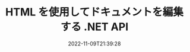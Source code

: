 ---
############################# Static ############################
layout: "product"
date: 2022-11-09T21:39:28
draft: false

product: "Editor"
product_tag: "editor"
platform: ".NET"
platform_tag: "net"

############################# Head ############################
head_title: "C# .NET ドキュメント エディター API | HTML を使用して Word Excel PowerPoint Web XML を編集する"
head_description: "Microsoft Word、Excel、PowerPoint、PDF、XML、Web、およびテキスト ファイル形式を HTML に読み込み、操作して元の形式に変換するための C# .NET ドキュメント エディター API。"

############################# Header ############################
title: "HTML を使用してドキュメントを編集する .NET API"
description: ".NET アプリケーションを開発し、HTML エディターと統合し、サポートされているドキュメントを取得し、編集して元の形式に変換します。"
button:
    enable: true

############################# SubMenu ############################
submenu:
    enable: true
    
    left:
        img_alt: "GroupDocs.Editor for .NET"
        image: "https://www.groupdocs.cloud/templates/groupdocs/images/product-logos/groupdocs-editor-net.png"
        product: "GroupDocs.Editor"
        platform: ".NET"

    middle:
        button:
            # button loop
            - link: "#overview"
              text: "概要"

            # button loop
            - link: "#features"
              text: "特徴"

            # button loop
            - link: "#support"
              text: "サポート"

            # button loop
            - link: "https://products.groupdocs.app/editor"
              text: "ライブデモ"

            # button loop
            - link: "https://purchase.groupdocs.com/pricing/editor/net"
              text: "価格"

    right:
        link_download: "https://downloads.groupdocs.com/editor"
        link_learn: "https://docs.groupdocs.com/editor/net/"
        link_buy: "https://purchase.groupdocs.com"

############################# Overview ############################
overview:
    enable: true
    content: |
      GroupDocs.Editor for .NET API を使用すると、シンプルで使いやすい C#、ASP.NET、およびその他の .NET アプリケーションを構築できます。これらのアプリケーションは、一般的な HTML エディター (オープンソースと有料の両方) と簡単に統合して、ドキュメントの変換、編集、および操作を行うことができます。一般的なファイル形式。当社の .NET Editor API を使用すると、ドキュメントをロードして HTML に変換し、HTML を外部の HTML エディターにプッシュして、操作が完了したら HTML を元のファイル形式に保存できます。ドキュメントに添付されたリソースを個別に取得することもできます。 Microsoft Word、Excel、PowerPoint、PDF、XPS、OpenDocument、テキスト、Web、電子メール、電子書籍など、あらゆる種類のドキュメントで動作します。
    tabs:
      enable: true
      
      ## TAB ONE ##
      tab_one:
        description: |
          以下は、GroupDocs.Editor for .NET の概要です。:
      
        left:
          enable: true
          icon: "fab fa-html5"
          title: "HTML を使用して操作する"
          content: |
            * サポートされているドキュメントを読み込む
            * HTML を使用してコンテンツを編集する
            * 関連するスタイルを編集
            * 元の形式に変換
      
      ## TAB TWO ##
      tab_two:
        description: |
          GroupDocs.Editor for .NET は、次の [ファイル形式](https://docs.groupdocs.com/editor/java/supported-document-formats/) をサポートしています。

        left:
          enable: true
          table:
            # table loop
            - title: "Microsoft Office"
              content: |
                * **Microsoft Word**: DOC, DOCX, DOCM, DOT, DOTM, DOTX, FlatOPC, WordML, RTF
                * **Microsoft Excel**: XLS, XLSX, XLSM, XLT, XLTX, XLTM, XLSB, XLAM, CSV, TSV, SXC, SpreadsheetML, DIF, DSV
                * **Microsoft PowerPoint**: PPT, PPTX, PPTM, PPS, PPSX, PPSM, POT, POTX, POTM

        right:
          enable: true
          table:
            # table loop
            - title: "その他の形式ファミリー"
              content: |
                * **OpenDocument 形式**: ODT, OTT, ODS, FODS, ODP, OTP
                * **固定レイアウト形式**: PDF, XPS
                * **ウェブフォーマット**: HTML, MHTML, CHM, XML, TXT
                * **ウェブフォーマット**: MOBI, AZW3, ePub

      ## TAB THREE ##
      tab_three:
        description: |
          GroupDocs.Editor for .NET は、次のオペレーティング システム、フレームワーク、およびパッケージ マネージャーをサポートします。:
        
        left:
          enable: true
          table:
            # table loop
            - icon: "fab fa-windows"
              title: "オペレーティングシステム"
              content: |
                * Microsoft Windows Desktop
                * Microsoft Windows Server
                * Microsoft Windows Azure
                * Linux

            # table loop
            - icon: "fas fa-code"
              title: "サポートされているフレームワーク"
              content: |
                * .NET Framework 4.6.1+
                * .NET Standard 2.0+
                * .NET 6+
                * Mono Framework 1.2+

        right:
          enable: true
          table:
            # table loop
            - icon: "fas fa-box"
              title: "パッケージマネージャー"
              content: |
                * NuGet

            # table loop
            - icon: "fas fa-tools"
              title: "開発環境"
              content: |
                * Microsoft Visual Studio
                * Xamarin.Android
                * Xamarin.IOS
                * Xamarin.Mac
                * MonoDevelop

############################# Features ############################
features:
    enable: true
    title: "GroupDocs.Editor for .NET 機能"

    feature:
      # feature loop
      - icon: "fas fa-copy"
        content: "任意の HTML エディターとの簡単な統合"

      # feature loop
      - icon: "fas fa-eye"
        content: "ドキュメントを HTML DOM に変換"

      # feature loop
      - icon: "fas fa-bolt"
        content: "ドキュメント ストリームから HTML コンテンツを取得する"
      
      # feature loop
      - icon: "fas fa-file-powerpoint"
        content: "HTML コンテンツとその埋め込みリソースを取得する"

      # feature loop
      - icon: "fas fa-code"
        content: "ドキュメントから HTML 本文タグのコンテンツを取得する"

      # feature loop
      - icon: "fas fa-cloud"
        content: "HTML ドキュメントの CSS スタイルシートを取得する"

      # feature loop
      - icon: "fas fa-remove-format"
        content: "HTML コンテンツをトラバースしてそのリソースを保存する"

      # feature loop
      - icon: "fas fa-comment-slash"
        content: "文字列コンテンツから HTML DOM を取得してドキュメントに変換"

      # feature loop
      - icon: "fas fa-location-arrow"
        content: "HTML DOM とリソース変換"

      # feature loop
      - icon: "fas fa-border-all"
        content: "HTML でさまざまな形式のドキュメントを編集する"

      # feature loop
      - icon: "fas fa-wrench"
        content: "正確な変換"

      # feature loop
      - icon: "fas fa-columns"
        content: "結果のドキュメントに読み取りおよび/または書き込み保護を適用する"

      # feature loop
      - icon: "fas fa-file-word"
        content: "ワード プロセッシング ドキュメントのページ付けと任意の WYSIWYG エディターでの編集"

      # feature loop
      - icon: "fas fa-envelope"
        content: "データベース (DB) とユーザー インターフェイス (UI) に依存しない"

      # feature loop
      - icon: "fas fa-print"
        content: "強力な XML 処理機能"

      # feature loop
      - icon: "fas fa-file-archive"
        content: "入力ドキュメントから OTF (Open Type Fonts) を取得し、結果ドキュメントにエクスポート"

      # feature loop
      - icon: "fas fa-lock"
        content: "サポートされている入力ドキュメント形式内でラスター イメージとベクター イメージを内部的に処理する"

      # feature loop
      - icon: "fas fa-file-code"
        content: "編集したワークシートの内容を元のスプレッドシートの任意の位置に挿入"
      
      # feature loop
      - icon: "fas fa-fill-drip"
        content: "スライドを編集して結果のスプレッドシートに挿入する"

      # feature loop
      - icon: "fas fa-file-excel"
        content: "保存時に結果のワープロ ドキュメントにフォントを埋め込む"

    more_feature:
      # more_feature_loop
      - title: "HTML DOM との間の正確な変換"
        content: |
          GroupDocs.Editor for .NET API を使用すると、.NET アプリケーションで、サポートされている形式のドキュメントをフェッチし、それを HTML ドキュメント オブジェクト モデル (DOM) に変換し、CSS などの添付リソースを抽出できます。その後、お気に入りの HTML エディターを使用して HTML に変更を加えることができます。編集が完了したら、GroupDocs.Editor for .NET API を使用して、この HTML DOM を元のファイルに正確に変換できます。

          ```cs
          // Create Editor class by loading an input document
          Editor editor = new Editor("Sample.docx");

          // Open document for edit and obtain EditableDocument
          EditableDocument original = editor.Edit();

          // Obtain all-embedded HTML from it
          string allEmbeddedInside = original.GetEmbeddedHtml();

          // If necessary, obtain pure HTML-markup, CSS, images and other resources in separate form

          // Whole HTML-markup, without any resources
          string completeHtmlMarkup = original.GetContent();

          // Only HTML->BODY content, useful for most of WYSIWYG-editors
          string onlyInnerBody = original.GetBodyContent();

          // All CSS stylesheets
          var stylesheets = original.Css;

          // All images, including raster and vector, but without CSS gradients
          var images = original.Images;

          // All font resources
          var fonts = original.Fonts;

          // finally, send this content to your WYSIWYG HTML-editor
          ```
      # more_feature_loop
      - title: "外部リソースの読み込みと抽出"
        content: "GroupDocs.Editor for .NET API は、画像、フォント、CSS など、サポートされているドキュメントに添付された外部リソースを取得できます。フェッチされたリソースは、結果の HTML ドキュメントとは別にロード、トラバース、および保存できます。これにより、より簡単に管理できる出力が得られます。"

      # more_feature_loop
      - title: "ワープロ ファイル形式内でのテキスト効果の適用"
        content: "GroupDocs ドキュメント エディター API を使用すると、サポートされている Microsoft Word ドキュメント処理形式で作業しながら、複雑なテキスト効果 (影、3D 効果、アウトライン、光彩、彫刻、エンボス) を追加できます。この機能は自動的に有効になり、そのようなテキスト効果を持つドキュメントが処理されるときに確認できます。"

      # more_feature_loop
      - title: "強力な XML 操作機能"
        content: |
          GroupDocs.Editor for .NET API を使用すると、XML ドキュメントを開いたり、表示したり、編集したりできます。当社の編集 API は、XML タグ、属性とその値、XML 宣言、CDATA セクション、DOCTYPE 定義、およびその他の XML 固有のエンティティの特別なサポートと認識を提供します。 XML 構造の個々のエンティティごとに、フォントと色の設定をカスタマイズできます。  

          XML コンバーター機能は、XML ファイルのエラーとその修正方法を表示するのに十分スマートです。 URI および電子メール認識メカニズムは XML 属性をスキャンし、A タグ内の検出された URI と電子メール アドレスをリンクとして表すので、結果の HTML ファイル内のテキストとしてではなく、リンクとして編集できます。

############################# Support ############################
support:
    enable: true

############################# Solutions ############################
solutions:
    enable: true
    title: "GroupDocs.Editor は、他の一般的な開発環境向けのドキュメント編集 API を提供します"

    solution:
        # solution loop
        - img_alt: "GroupDocs.Editor for Java"
          image: "https://www.groupdocs.cloud/templates/groupdocs/images/product-logos/groupdocs-editor-java.png"
          product: "GroupDocs.Editor"
          platform: "Java"
          link: "/editor/java/"

############################# Back to top ###############################
back_to_top:
  enable: true
---